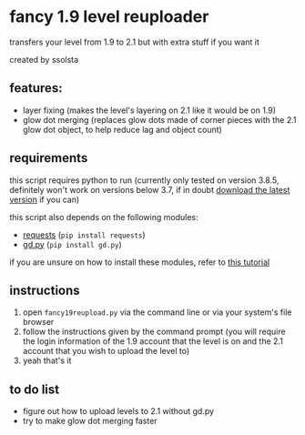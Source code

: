 # fancy 1.9 level reuploader

transfers your level from 1.9 to 2.1 but with extra stuff if you want it

created by ssolsta

## features:

- layer fixing (makes the level's layering on 2.1 like it would be on 1.9)
- glow dot merging (replaces glow dots made of corner pieces with the 2.1 glow dot object, to help reduce lag and object count)

## requirements

this script requires python to run (currently only tested on version 3.8.5, definitely won't work on versions below 3.7, if in doubt [download the latest version](https://www.python.org/) if you can)

this script also depends on the following modules:

- [requests](https://docs.python-requests.org/en/master/) (`pip install requests`)
- [gd.py](https://pypi.org/project/gd.py/) (`pip install gd.py`)

if you are unsure on how to install these modules, refer to [this tutorial](https://packaging.python.org/tutorials/installing-packages/)

## instructions

1. open `fancy19reupload.py` via the command line or via your system's file browser
2. follow the instructions given by the command prompt (you will require the login information of the 1.9 account that the level is on and the 2.1 account that you wish to upload the level to)
3. yeah that's it

## to do list
- figure out how to upload levels to 2.1 without gd.py
- try to make glow dot merging faster
